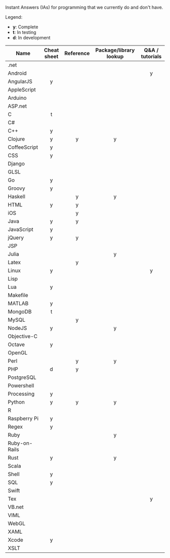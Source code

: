 Instant Answers (IAs) for programming that we currently do and don't have.

Legend:
* **y**: Complete
* **t**: In testing
* **d**: In development

Name | Cheat sheet | Reference | Package/library lookup | Q&A / tutorials
----|:----:|:----:|:----:|:----:
.net |   |   |   |  
Android |   |   |   | y
AngularJS | y |   |   |  
AppleScript |   |   |   |  
Arduino |   |   |   |  
ASP.net |   |   |   |  
C | t |   |   |  
C# |   |   |   |  
C++ | y |   |   |  
Clojure | y | y | y |  
CoffeeScript | y |   |   |  
CSS | y |   |   |  
Django |   |   |   |  
GLSL |   |   |   |  
Go | y |   |   |  
Groovy | y |   |   |  
Haskell |   | y | y |  
HTML | y | y |   |  
iOS |   | y |   |  
Java | y | y |   |  
JavaScript | y |   |   |  
jQuery | y | y |   |  
JSP |   |   |   |  
Julia |   |   | y |  
Latex |   | y |   |  
Linux | y |   |   | y
Lisp |   |   |   |  
Lua | y |   |   |  
Makefile |   |   |   |  
MATLAB | y |   |   |  
MongoDB | t |   |   |  
MySQL |   | y |   |  
NodeJS | y |   | y |  
Objective-C |   |   |   |  
Octave | y |   |   |  
OpenGL |   |   |   |  
Perl |   | y | y |  
PHP | d | y |   |  
PostgreSQL |   |   |   |  
Powershell |   |   |   |  
Processing | y |   |   |  
Python | y | y | y |  
R |   |   |   |  
Raspberry Pi | y |   |   |  
Regex | y |   |   |  
Ruby |   |   | y |  
Ruby-on-Rails |   |   |   |  
Rust | y |   | y |  
Scala |   |   |   |  
Shell | y |   |   |  
SQL | y |   |   |  
Swift |   |   |   |  
Tex |   |   |   | y
VB.net |   |   |   |  
VIML |   |   |   |  
WebGL |   |   |   |  
XAML |   |   |   |  
Xcode | y |   |   |  
XSLT |   |   |   |  